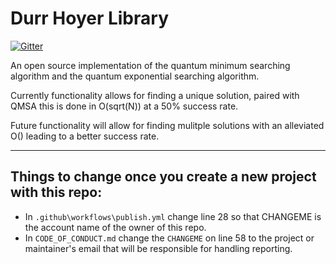 # Durr Hoyer Library

[![Gitter](https://badges.gitter.im/qsharp-community/community.svg)](https://gitter.im/qsharp-community/community?utm_source=badge&utm_medium=badge&utm_campaign=pr-badge)

An open source implementation of the quantum minimum searching algorithm and the quantum exponential searching algorithm. 

Currently functionality allows for finding a unique solution, paired with QMSA this is done in O(sqrt(N)) at a 50% success rate. 

Future functionality will allow for finding mulitple solutions with an alleviated O() leading to a better success rate.

---

## Things to change once you create a new project with this repo:
- In `.github\workflows\publish.yml` change line 28 so that CHANGEME is the account name of the owner of this repo.
- In `CODE_OF_CONDUCT.md` change the `CHANGEME` on line 58 to the project or maintainer's email that will be responsible for handling reporting.

